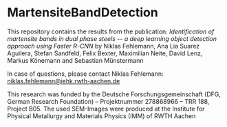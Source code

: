 # MartensiteBandDetection

This repository contains the results from the publication: *Identification of martensite bands in dual phase steels -- a deep learning object detection approach using Faster R-CNN* by Niklas Fehlemann, Ana Lia Suarez Aguilera, Stefan Sandfeld, Felix Bexter, Maximilian Neite, David Lenz, Markus Könemann and Sebastian Münstermann

In case of questions, please contact Niklas Fehlemann:
niklas.fehlemann@iehk.rwth-aachen.de

This research was funded by the Deutsche Forschungsgemeinschaft (DFG, German Research Foundation) – Projektnummer 278868966 – TRR 188, Project B05.
The used SEM-Images were produced at the Institute for Physical Metallurgy and Materials Physics (IMM) of RWTH Aachen
